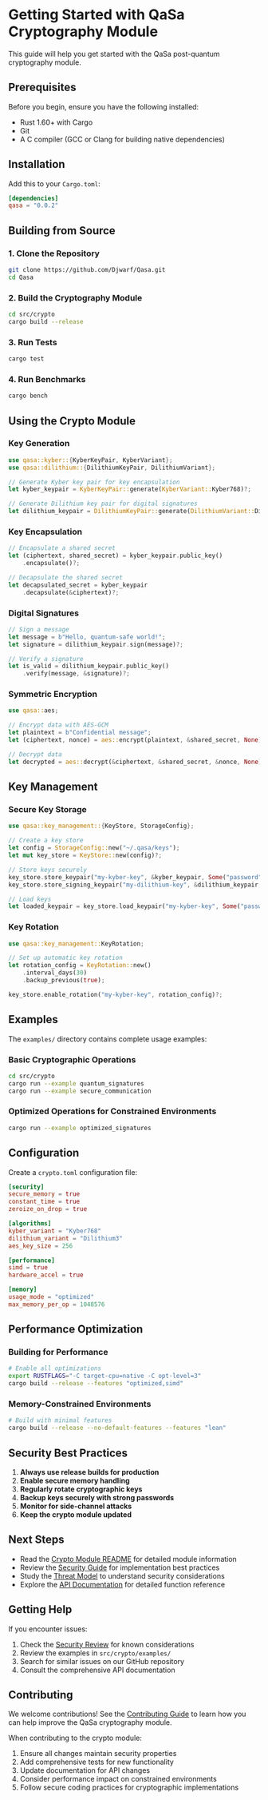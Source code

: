 # Getting Started with QaSa Cryptography Module

This guide will help you get started with the QaSa post-quantum cryptography module.

## Prerequisites

Before you begin, ensure you have the following installed:

- Rust 1.60+ with Cargo
- Git
- A C compiler (GCC or Clang for building native dependencies)

## Installation

Add this to your `Cargo.toml`:

```toml
[dependencies]
qasa = "0.0.2"
```

## Building from Source

### 1. Clone the Repository

```bash
git clone https://github.com/Djwarf/Qasa.git
cd Qasa
```

### 2. Build the Cryptography Module

```bash
cd src/crypto
cargo build --release
```

### 3. Run Tests

```bash
cargo test
```

### 4. Run Benchmarks

```bash
cargo bench
```

## Using the Crypto Module

### Key Generation

```rust
use qasa::kyber::{KyberKeyPair, KyberVariant};
use qasa::dilithium::{DilithiumKeyPair, DilithiumVariant};

// Generate Kyber key pair for key encapsulation
let kyber_keypair = KyberKeyPair::generate(KyberVariant::Kyber768)?;

// Generate Dilithium key pair for digital signatures
let dilithium_keypair = DilithiumKeyPair::generate(DilithiumVariant::Dilithium3)?;
```

### Key Encapsulation

```rust
// Encapsulate a shared secret
let (ciphertext, shared_secret) = kyber_keypair.public_key()
    .encapsulate()?;

// Decapsulate the shared secret
let decapsulated_secret = kyber_keypair
    .decapsulate(&ciphertext)?;
```

### Digital Signatures

```rust
// Sign a message
let message = b"Hello, quantum-safe world!";
let signature = dilithium_keypair.sign(message)?;

// Verify a signature
let is_valid = dilithium_keypair.public_key()
    .verify(message, &signature)?;
```

### Symmetric Encryption

```rust
use qasa::aes;

// Encrypt data with AES-GCM
let plaintext = b"Confidential message";
let (ciphertext, nonce) = aes::encrypt(plaintext, &shared_secret, None)?;

// Decrypt data
let decrypted = aes::decrypt(&ciphertext, &shared_secret, &nonce, None)?;
```

## Key Management

### Secure Key Storage

```rust
use qasa::key_management::{KeyStore, StorageConfig};

// Create a key store
let config = StorageConfig::new("~/.qasa/keys");
let mut key_store = KeyStore::new(config)?;

// Store keys securely
key_store.store_keypair("my-kyber-key", &kyber_keypair, Some("password"))?;
key_store.store_signing_keypair("my-dilithium-key", &dilithium_keypair, Some("password"))?;

// Load keys
let loaded_keypair = key_store.load_keypair("my-kyber-key", Some("password"))?;
```

### Key Rotation

```rust
use qasa::key_management::KeyRotation;

// Set up automatic key rotation
let rotation_config = KeyRotation::new()
    .interval_days(30)
    .backup_previous(true);

key_store.enable_rotation("my-kyber-key", rotation_config)?;
```

## Examples

The `examples/` directory contains complete usage examples:

### Basic Cryptographic Operations

```bash
cd src/crypto
cargo run --example quantum_signatures
cargo run --example secure_communication
```

### Optimized Operations for Constrained Environments

```bash
cargo run --example optimized_signatures
```

## Configuration

Create a `crypto.toml` configuration file:

```toml
[security]
secure_memory = true
constant_time = true
zeroize_on_drop = true

[algorithms]
kyber_variant = "Kyber768"
dilithium_variant = "Dilithium3"
aes_key_size = 256

[performance]
simd = true
hardware_accel = true

[memory]
usage_mode = "optimized"
max_memory_per_op = 1048576
```

## Performance Optimization

### Building for Performance

```bash
# Enable all optimizations
export RUSTFLAGS="-C target-cpu=native -C opt-level=3"
cargo build --release --features "optimized,simd"
```

### Memory-Constrained Environments

```bash
# Build with minimal features
cargo build --release --no-default-features --features "lean"
```

## Security Best Practices

1. **Always use release builds for production**
2. **Enable secure memory handling**
3. **Regularly rotate cryptographic keys**
4. **Backup keys securely with strong passwords**
5. **Monitor for side-channel attacks**
6. **Keep the crypto module updated**

## Next Steps

- Read the [Crypto Module README](../../src/crypto/README.md) for detailed module information
- Review the [Security Guide](../api/security_guide.md) for implementation best practices
- Study the [Threat Model](../api/threat_model.md) to understand security considerations
- Explore the [API Documentation](../api/crypto_api.md) for detailed function reference

## Getting Help

If you encounter issues:

1. Check the [Security Review](../../src/crypto/security_review.md) for known considerations
2. Review the examples in `src/crypto/examples/`
3. Search for similar issues on our GitHub repository
4. Consult the comprehensive API documentation

## Contributing

We welcome contributions! See the [Contributing Guide](../../CONTRIBUTING.md) to learn how you can help improve the QaSa cryptography module.

When contributing to the crypto module:

1. Ensure all changes maintain security properties
2. Add comprehensive tests for new functionality
3. Update documentation for API changes
4. Consider performance impact on constrained environments
5. Follow secure coding practices for cryptographic implementations 